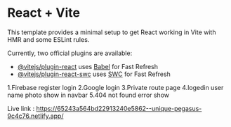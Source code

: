 # React + Vite

This template provides a minimal setup to get React working in Vite with HMR and some ESLint rules.

Currently, two official plugins are available:

- [@vitejs/plugin-react](https://github.com/vitejs/vite-plugin-react/blob/main/packages/plugin-react/README.md) uses [Babel](https://babeljs.io/) for Fast Refresh
- [@vitejs/plugin-react-swc](https://github.com/vitejs/vite-plugin-react-swc) uses [SWC](https://swc.rs/) for Fast Refresh

1.Firebase register login
2.Google login
3.Private route page
4.logedin user name photo show in navbar
5.404 not found error show

Live link :  https://65243a564bd22913240e5862--unique-pegasus-9c4c76.netlify.app/
